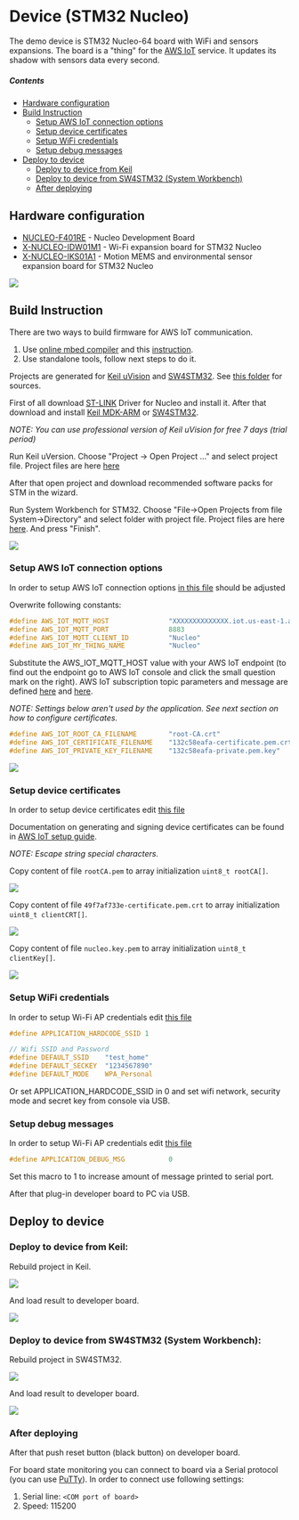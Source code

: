 Device (STM32 Nucleo)
=============

The demo device is STM32 Nucleo-64 board with WiFi and sensors expansions. The board is a "thing" for the [AWS IoT](https://aws.amazon.com/iot/) service. It updates its shadow with sensors data every second.

##### Contents

- [Hardware configuration](#hardware-configuration)
- [Build Instruction](#build-instruction)
	- [Setup AWS IoT connection options](#setup-aws-iot-connection-options)
	- [Setup device certificates](#setup-device-certificates)
	- [Setup WiFi credentials](#setup-wifi-credentials)
	- [Setup debug messages](#setup-debug-messages)
- [Deploy to device](#deploy-to-device)	   				
	- [Deploy to device from Keil](#deploy-to-device-from-keil)
	- [Deploy to device from SW4STM32 (System Workbench)](#deploy-to-device-from-system-workbench)
	-  [After deploying](#after-deploying)
	
## Hardware configuration

- [NUCLEO-F401RE](http://www.st.com/en/evaluation-tools/nucleo-f401re.html) - Nucleo Development Board
- [X-NUCLEO-IDW01M1](http://www.st.com/content/st_com/en/products/ecosystems/stm32-open-development-environment/stm32-nucleo-expansion-boards/stm32-ode-connect-hw/x-nucleo-idw01m1.html) - Wi-Fi expansion board for STM32 Nucleo
- [X-NUCLEO-IKS01A1](http://www.st.com/content/st_com/en/products/ecosystems/stm32-open-development-environment/stm32-nucleo-expansion-boards/stm32-ode-sense-hw/x-nucleo-iks01a1.html) - Motion MEMS and environmental sensor expansion board for STM32 Nucleo

<p align="left"><img src="./assets/device.jpg" /></p>

## Build Instruction
There are two ways to build firmware for AWS IoT communication.
1) Use [online mbed compiler](https://os.mbed.com/compiler/#nav:/;) and this [instruction](https://os.mbed.com/teams/Klika-Tech/code/Nucleo-AWS-IoT-mbed/wiki/Homepage).
2) Use standalone tools, follow next steps to do it.

Projects are generated for [Keil uVision](http://www2.keil.com/mdk5/uvision/) and [SW4STM32](http://www.st.com/en/development-tools/sw4stm32.html).
See [this folder](../nucleo/) for sources.

First of all download [ST-LINK](http://www.st.com/en/embedded-software/stsw-link009.html) Driver for Nucleo and install it.
After that download and install [Keil MDK-ARM](https://www.keil.com/demo/eval/arm.htm) or [SW4STM32](http://www.st.com/en/development-tools/sw4stm32.html).

_NOTE: You can use professional version of Keil uVision for free 7 days (trial period)_

Run Keil uVersion.
Choose "Project -> Open Project ..." and select project file.
Project files are here [here](../nucleo/Projects/Multi/Applications/MQTT_AWS/MDK-ARM/STM32F401RE-Nucleo/)

After that open project and download recommended software packs for STM in the wizard.

Run System Workbench for STM32.
Choose "File->Open Projects from file System->Directory" and select folder with project file. Project files are here [here](../nucleo/Projects/Multi/Applications/MQTT_AWS/SW4STM32/). And press "Finish".

<p align="left"><img src="./assets/sw4stm32-import-project-file.png.png" /></p>

### Setup AWS IoT connection options

In order to setup AWS IoT connection options [in this file](../nucleo/Projects/Multi/Applications/MQTT_AWS/Inc/aws_iot_config.h) should be adjusted

Overwrite following constants:

```c
#define AWS_IOT_MQTT_HOST               "XXXXXXXXXXXXXX.iot.us-east-1.amazonaws.com"
#define AWS_IOT_MQTT_PORT               8883
#define AWS_IOT_MQTT_CLIENT_ID          "Nucleo"
#define AWS_IOT_MY_THING_NAME           "Nucleo"
```

Substitute the AWS_IOT_MQTT_HOST value with your AWS IoT endpoint (to find out the endpoint go to AWS IoT console and click the small question mark on the right).
AWS IoT subscription topic parameters and message are defined [here](../nucleo/Projects/Multi/Applications/MQTT_AWS/Inc/aws_main.h) and [here](../nucleo/Projects/Multi/Applications/MQTT_AWS/Src/aws_main.c). 

_NOTE: Settings below aren't used by the application. See next section on how to configure certificates._

```c
#define AWS_IOT_ROOT_CA_FILENAME        "root-CA.crt"
#define AWS_IOT_CERTIFICATE_FILENAME    "132c58eafa-certificate.pem.crt"
#define AWS_IOT_PRIVATE_KEY_FILENAME    "132c58eafa-private.pem.key"
```
<p align="left"><img src="./assets/keil-aws-config-h.png" /></p>

###  Setup device certificates

In order to setup device certificates edit [this file](../nucleo/Aws_iot_sdks/aws_iot_src/protocol/mqtt/aws_iot_embedded_client_wrapper/platform_nucleo/aws_nucleo_certificates.c)

Documentation on generating and signing device certificates can be found in [AWS IoT setup guide](BACKEND.md#certificates).

_NOTE: Escape string special characters._

Copy content of file `rootCA.pem` to array initialization `uint8_t rootCA[]`.
<p align="left"><img src="./assets/keil-escape-root.png" /></p>

Copy content of file `49f7af733e-certificate.pem.crt` to array initialization `uint8_t clientCRT[]`.
<p align="left"><img src="./assets/keil-escape-crt.png" /></p>

Copy content of file `nucleo.key.pem` to array initialization `uint8_t clientKey[]`.
<p align="left"><img src="./assets/keil-escape-pem.png" /></p>

### Setup WiFi credentials

In order to setup Wi-Fi AP credentials edit [this file](../nucleo/Projects/Multi/Applications/MQTT_AWS/Src/wifi_main.c) 

```c
#define APPLICATION_HARDCODE_SSID 1

// Wifi SSID and Password 
#define DEFAULT_SSID 	"test_home"
#define DEFAULT_SECKEY 	"1234567890"
#define DEFAULT_MODE 	WPA_Personal
```

Or set APPLICATION_HARDCODE_SSID in 0 and set wifi network, security mode and secret key from console via USB.

### Setup debug messages
In order to setup Wi-Fi AP credentials edit [this file](../nucleo/Projects/Multi/Applications/MQTT_AWS/Src/wifi_main.c) 

```c
#define APPLICATION_DEBUG_MSG			0
```
Set this macro to 1 to increase amount of message printed to serial port.

After that plug-in developer board to PC via USB. 

## Deploy to device

### Deploy to device from Keil:
Rebuild project in Keil.

<p align="left"><img src="./assets/keil-rebuild.png" /></p>

And load result to developer board.

<p align="left"><img src="./assets/keil-load.png" /></p>

### Deploy to device from SW4STM32 (System Workbench):
Rebuild project in SW4STM32.

<p align="left"><img src="./assets/sw4stm32-rebuild.png" /></p>

And load result to developer board.

<p align="left"><img src="./assets/sw4stm32-load.png" /></p>

### After deploying
After that push reset button (black button) on developer board.

For board state monitoring you can connect to board via a Serial protocol (you can use [PuTTy](http://www.putty.org/)).
In order to connect use following settings:

1. Serial line: `<COM port of board>`
1. Speed: 115200
